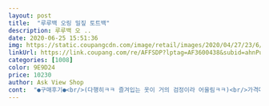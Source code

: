 ```yaml
---
layout: post 
title:  "루루백 오링 밀짚 토트백" 
description: 루루백 오 ..
date: 2020-06-25 15:51:36 
img: https://static.coupangcdn.com/image/retail/images/2020/04/27/23/6/a0a81aad-aa5a-4639-ad61-c68566905ab8.jpg 
linkUrl: https://link.coupang.com/re/AFFSDP?lptag=AF3600438&subid=ahnPublicAsk&pageKey=108414268&itemId=328175250&vendorItemId=70597694999&traceid=V0-113-50739210f22aac6f 
categories: [1008] 
color: 9E9D24 
price: 10230 
author: Ask View Shop 
cont:  "●구매후기●<br/>(다행히ㅋㅋ 즐겨입는 옷이 거의 검정이라 어울림ㅋㅋ)<br/>가격대비 만족하네요^^<br/>그런데 막상 받아보니 포장도 나쁘지 않았고, 제품 원단은 딱히 고급진거 기대하진 않았으니.<br/>.<br/>ㅎㅎ<br/>배송도 빠르고 감사합니다.<br/>^^<br/>사은품으로 같이보내주신 스카프도 너무 멋스러워요<br/>안에 수납공간도 넉넉하고 자그맣게 동전지퍼주머니도 있습니다.<br/><br/>여름이기도하고 잠시 휴가나들이가면 가볍게 들거 생각해서 샀는데<br/>올 여름 가성비 갑인 이 백으로 잘 보낼 것 같아요.<br/><br/>올해 여름 잘쓸께요.<br/> 사장님 감사합니다^^<br/>우선 선물하기에도 너무 좋습니다.<br/> 겉포장 안포장 다되어있구요<br/>이 가격대에 정말 잘 산거같아요^^<br/>잠깐 외출할 때 휴대폰이나 화장품을 넣을 만한 조그만한 가방이 필요했는데 잘 산 건 같아요.<br/> 클줄 알았는데 생각보다 작아서 오히려 저는 더 좋더라구요.<br/><br/>저렴이 가방이다보니 오래 쓸 생각은 첨부터 없이  구입했어요^^;;<br/>저렵한편이라 기대안했는데 너무 만족스럽습니다^^<br/>제품 가격때문인지 혹시나 거지같은 거 오는거 아닌가.<br/>.<br/><br/>콕 찝어낼만한 흠도 없고 생각보다 잘 만들어졌더라구요.<br/><br/>흠 많은거 그냥 막보내는거 아닌가.<br/>.<br/> 걱정도 되었는데요<br/>" 
---
```

